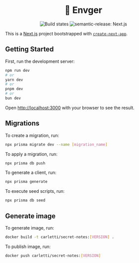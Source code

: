 <h1 align="center" style="border-bottom: none;">🔐 Envger</h1>
<!-- <h3 align="center">Fully automated version management and package publishing</h3> -->
<p align="center">
  <a href="https://github.com/abcarletti/envger/actions/workflows/production-release.yml" style="text-decoration: none;" >
		<img alt="Build states" src="https://github.com/abcarletti/envger/actions/workflows/production-release.yml/badge.svg">
	</a>
  <a href="[https://www.npmjs.com/package/semantic-release](https://github.com/semantic-release/semantic-release)" style="text-decoration: none;" >
    <img alt="semantic-release: Next.js" src="https://img.shields.io/badge/semantic--release-Next.js-58c4dc?logo=semantic-release">
  </a>
</p>

This is a [Next.js](https://nextjs.org/) project bootstrapped with [`create-next-app`](https://github.com/vercel/next.js/tree/canary/packages/create-next-app).

## Getting Started

First, run the development server:

```bash
npm run dev
# or
yarn dev
# or
pnpm dev
# or
bun dev
```

Open [http://localhost:3000](http://localhost:3000) with your browser to see the result.

## Migrations

To create a migration, run:

```bash
npx prisma migrate dev --name [migration_name]
```

To apply a migration, run:

```bash
npx prisma db push
```

To generate a client, run:

```bash
npx prisma generate
```

To execute seed scripts, run:

```bash
npx prisma db seed
```

## Generate image

To generate image, run:

```bash
docker build -t carletti/secret-notes:[VERSION] .
```

To publish image, run:

```bash
docker push carletti/secret-notes:[VERSION]
```
